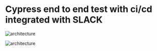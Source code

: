 # Cypress end to end test with ci/cd integrated with SLACK

![architecture](https://drive.google.com/file/d/1pwgKH87dPcg3CsrEb0QFC5_i9poArVQZ/view?usp=drive_link)

![architecture](https://i.ytimg.com/vi/hnDPz7dognY/maxresdefault.jpg)